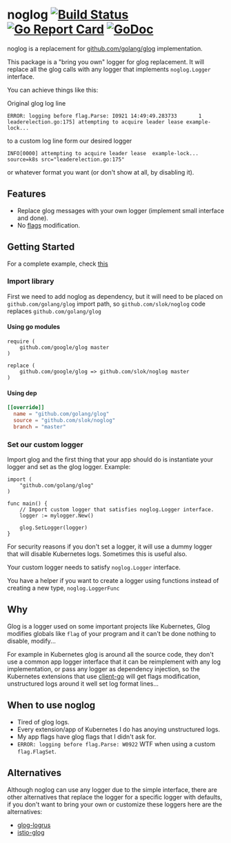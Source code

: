 # noglog [![Build Status][travis-image]][travis-url] [![Go Report Card][goreport-image]][goreport-url] [![GoDoc][godoc-image]][godoc-url]

noglog is a replacement for [github.com/golang/glog][glog] implementation.

This package is a "bring you own" logger for glog replacement. It will replace all the glog calls with any logger that implements `noglog.Logger` interface.

You can achieve things like this:

Original glog log line

```text
ERROR: logging before flag.Parse: I0921 14:49:49.283733       1 leaderelection.go:175] attempting to acquire leader lease example-lock...
```

to a custom log line form our desired logger

```text
INFO[0000] attempting to acquire leader lease  example-lock...  source=k8s src="leaderelection.go:175"
```

or whatever format you want (or don't show at all, by disabling it).

## Features

- Replace glog messages with your own logger (implement small interface and done).
- No [flags] modification.

## Getting Started

For a complete example, check [this][example]

### Import library

First we need to add noglog as dependency, but it will need to be placed on `github.com/golang/glog` import path, so `github.com/slok/noglog` code replaces `github.com/golang/glog`

#### Using go modules

```text
require (
    github.com/google/glog master
)

replace (
    github.com/google/glog => github.com/slok/noglog master
)
```

#### Using dep

```toml
[[override]]
  name = "github.com/golang/glog"
  source = "github.com/slok/noglog"
  branch = "master"
```

### Set our custom logger

Import glog and the first thing that your app should do is instantiate your logger and set as the glog logger. Example:

```golang
import (
    "github.com/golang/glog"
)

func main() {
    // Import custom logger that satisfies noglog.Logger interface.
    logger := mylogger.New()

    glog.SetLogger(logger)
}
```

For security reasons if you don't set a logger, it will use a dummy logger that will disable Kubernetes logs. Sometimes this is useful also.

Your custom logger needs to satisfy `noglog.Logger` interface.

You have a helper if you want to create a logger using functions instead of creating a new type, `noglog.LoggerFunc`

## Why

Glog is a logger used on some important projects like Kubernetes, Glog modifies globals like `flag` of your program and it can't be done nothing to disable, modify...

For example in Kubernetes glog is around all the source code, they don't use a common app logger interface that it can be reimplement with any log implementation, or pass any logger as dependency injection, so the Kubernetes extensions that use [client-go] will get flags modification, unstructured logs around it well set log format lines...

## When to use noglog

- Tired of glog logs.
- Every extension/app of Kubernetes I do has anoying unstructured logs.
- My app flags have glog flags that I didn't ask for.
- `ERROR: logging before flag.Parse: W0922` WTF when using a custom `flag.FlagSet`.

## Alternatives

Although noglog can use any logger due to the simple interface, there are other alternatives that replace the logger for a specific logger with defaults, if you don't want to bring your own or customize these loggers here are the alternatives:

- [glog-logrus]
- [istio-glog](zap)

[travis-image]: https://travis-ci.org/slok/noglog.svg?branch=master
[travis-url]: https://travis-ci.org/slok/noglog
[goreport-image]: https://goreportcard.com/badge/github.com/slok/noglog
[goreport-url]: https://goreportcard.com/report/github.com/slok/noglog
[godoc-image]: https://godoc.org/github.com/slok/noglog?status.svg
[godoc-url]: https://godoc.org/github.com/slok/noglog
[glog]: https://github.com/golang/glog
[client-go]: https://github.com/kubernetes/client-go
[flags]: https://golang.org/pkg/flag
[glog-logrus]: https://github.com/kubermatic/glog-logrus
[istio-glog]: https://github.com/istio/glog
[example]: /example
